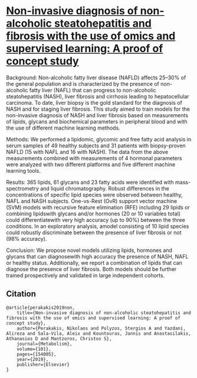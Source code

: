 # [Non-invasive diagnosis of non-alcoholic steatohepatitis and fibrosis with the use of omics and supervised learning: A proof of concept study](https://www.sciencedirect.com/science/article/abs/pii/S0026049519302203)
Background: Non-alcoholic fatty liver disease (NAFLD) affects 25–30% of the general population and is characterized by the presence of non-alcoholic fatty liver (NAFL) that can progress to non-alcoholic steatohepatitis (NASH), liver fibrosis and cirrhosis leading to hepatocellular carcinoma. To date, liver biopsy is the gold standard for the diagnosis of NASH and for staging liver fibrosis. This study aimed to train models for the non-invasive diagnosis of NASH and liver fibrosis based on measurements of lipids, glycans and biochemical parameters in peripheral blood and with the use of different machine learning methods.

Methods: We performed a lipidomic, glycomic and free fatty acid analysis in serum samples of 49 healthy subjects and 31 patients with biopsy-proven NAFLD (15 with NAFL and 16 with NASH). The data from the above measurements combined with measurements of 4 hormonal parameters were analyzed with two different platforms and five different machine learning tools.

Results: 365 lipids, 61 glycans and 23 fatty acids were identified with mass-spectrometry and liquid chromatography. Robust differences in the concentrations of specific lipid species were observed between healthy, NAFL and NASH subjects. One-vs-Rest (OvR) support vector machine (SVM) models with recursive feature elimination (RFE) including 29 lipids or combining lipidswith glycans and/or hormones (20 or 10 variables total) could differentiatewith very high accuracy (up to 90%) between the three conditions. In an exploratory analysis, amodel consisting of 10 lipid species could robustly discriminate between the presence of liver fibrosis or not (98% accuracy).

Conclusion: We propose novel models utilizing lipids, hormones and glycans that can diagnosewith high accuracy the presence of NASH, NAFL or healthy status. Additionally, we report a combination of lipids that can diagnose the presence of liver fibrosis. Both models should be further trained prospectively and validated in large independent cohorts.

## Citation

	@article{perakakis2019non,
		title={Non-invasive diagnosis of non-alcoholic steatohepatitis and fibrosis with the use of omics and supervised learning: A proof of concept study},
		author={Perakakis, Nikolaos and Polyzos, Stergios A and Yazdani, Alireza and Sala-Vila, Aleix and Kountouras, Jannis and Anastasilakis, Athanasios D and Mantzoros, Christos S},
		journal={Metabolism},
		volume={101},
		pages={154005},
		year={2019},
		publisher={Elsevier}
	}
